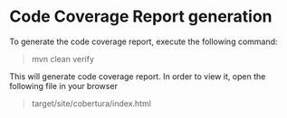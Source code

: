 # Code Coverage Report generation

To generate the code coverage report, execute the following command:
> mvn clean verify

This will generate code coverage report. In order to view it, open the following file in your browser
> target/site/cobertura/index.html
